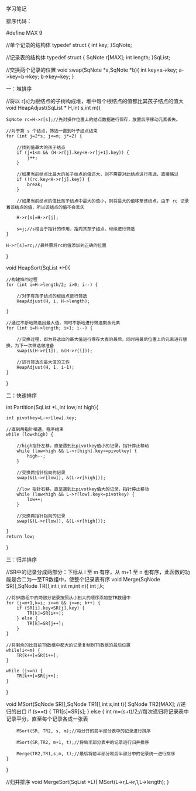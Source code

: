 学习笔记

排序代码：

#define MAX 9

//单个记录的结构体
typedef struct {
    int key;
}SqNote;

//记录表的结构体
typedef struct {
    SqNote r[MAX];
    int length;
}SqList;

//交换两个记录的位置
void swap(SqNote *a,SqNote *b){
    int key=a->key;
    a->key=b->key;
    b->key=key;
}

一：堆排序

//将以 r[s]为根结点的子树构成堆，堆中每个根结点的值都比其孩子结点的值大
void HeapAdjust(SqList * H,int s,int m){

    SqNote rc=H->r[s];//先对操作位置上的结点数据进行保存，放置后序移动元素丢失。

    //对于第 s 个结点，筛选一直到叶子结点结束
    for (int j=2*s; j<=m; j*=2) {

        //找到值最大的孩子结点
        if (j+1<m && (H->r[j].key<H->r[j+1].key)) {
            j++;
        }

        //如果当前结点比最大的孩子结点的值还大，则不需要对此结点进行筛选，直接略过
        if (!(rc.key<H->r[j].key)) {
            break;
        }

        //如果当前结点的值比孩子结点中最大的值小，则将最大的值移至该结点，由于 rc 记录着该结点的值，所以该结点的值不会丢失

        H->r[s]=H->r[j];

        s=j;//s相当于指针的作用，指向其孩子结点，继续进行筛选
    }

    H->r[s]=rc;//最终需将rc的值添加到正确的位置

}

void HeapSort(SqList *H){

    //构建堆的过程
    for (int i=H->length/2; i>0; i--) {

        //对于有孩子结点的根结点进行筛选
        HeapAdjust(H, i, H->length);

    }

    //通过不断地筛选出最大值，同时不断地进行筛选剩余元素
    for (int i=H->length; i>1; i--) {

        //交换过程，即为将选出的最大值进行保存大表的最后，同时用最后位置上的元素进行替换，为下一次筛选做准备
        swap(&(H->r[1]), &(H->r[i]));

        //进行筛选次最大值的工作
        HeapAdjust(H, 1, i-1);
    }
}

二：快速排序

int Partition(SqList *L,int low,int high){

    int pivotkey=L->r[low].key;

    //直到两指针相遇，程序结束
    while (low<high) {

        //high指针左移，直至遇到比pivotkey值小的记录，指针停止移动
        while (low<high && L->r[high].key>=pivotkey) {
            high--;
        }

        //交换两指针指向的记录
        swap(&(L->r[low]), &(L->r[high]));

        //low 指针右移，直至遇到比pivotkey值大的记录，指针停止移动
        while (low<high && L->r[low].key<=pivotkey) {
            low++;
        }

        //交换两指针指向的记录
        swap(&(L->r[low]), &(L->r[high]));

    }
    return low;
}

三：归并排序

//SR中的记录分成两部分：下标从 i 至 m 有序，从 m+1 至 n 也有序，此函数的功能是合二为一至TR数组中，使整个记录表有序
void Merge(SqNode SR[],SqNode TR[],int i,int m,int n){
    int j,k;

    //将SR数组中的两部分记录按照从小到大的顺序添加至TR数组中
    for (j=m+1,k=i; i<=m && j<=n; k++) {
        if (SR[i].key<SR[j].key) {
            TR[k]=SR[i++];
        } else {
            TR[k]=SR[j++];
        }
    }

    //将剩余的比目前TR数组中都大的记录复制到TR数组的最后位置
    while(i<=m) {
        TR[k++]=SR[i++];
    }

    while (j<=n) {
        TR[k++]=SR[j++];
    }
}

void MSort(SqNode SR[],SqNode TR1[],int s,int t){
    SqNode TR2[MAX];
    //递归的出口
    if (s==t) {
        TR1[s]=SR[s];
    } else {
        int m=(s+t)/2;//每次递归将记录表中记录平分，直至每个记录各成一张表

        MSort(SR, TR2, s, m);//将分开的前半部分表中的记录进行排序

        MSort(SR,TR2, m+1, t);//将后半部分表中的记录进行归并排序

        Merge(TR2,TR1,s,m, t);//最后将前半部分和后半部分中的记录统一进行排序
    }
}

//归并排序
void MergeSort(SqList *L){
    MSort(L->r,L->r,1,L->length);
}

